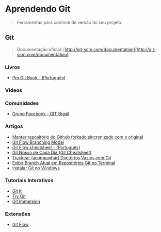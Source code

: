 # Aprendendo Git

> Ferramentas para controle de versão do seu projeto.

## Git

> Documentação oficial: [http://git-scm.com/documentation](http://git-scm.com/documentation)

### Livros
- [Pro Git Book - (Português)](http://git-scm.com/book/pt-br)

### Videos

### Comunidades
- [Grupo Facebook - GIT Brasil](https://www.facebook.com/groups/gitbrasil/)

### Artigos
- [Manter repositório do Github forkado sincronizado com o original](http://blog.da2k.com.br/2014/01/19/manter-repositorio-github-forkado-sincronizado-com-o-original/)
- [Git Flow Branching Model](http://nvie.com/posts/a-successful-git-branching-model/)
- [Git Flow cheatsheet - (Português)](http://danielkummer.github.io/git-flow-cheatsheet/index.pt_BR.html)
- [Git Nosso de Cada Dia (Git Cheatsheet)](http://blog.glaucocustodio.com/2013/03/06/git-nosso-de-cada-dia-git-cheatsheet/)
- [Trackear (acompanhar) Diretórios Vazios com Git](http://blog.glaucocustodio.com/2013/05/02/trackear-acompanhar-diretorios-vazios-com-git/)
- [Exibir Branch Atual em Repositórios Git no Terminal](http://blog.glaucocustodio.com/2013/03/15/exibir-branch-atual-em-repositorios-git-no-terminal/)
- [Instalar Git no Windows](http://blog.glaucocustodio.com/2012/07/27/instalar-git-no-windows/)

### Tutoriais Interativos
- [Git It](https://npmjs.org/package/git-it)
- [Try Git](http://try.github.io/levels/1/challenges/1)
- [Git Immersion](http://gitimmersion.com/)

### Extensões
- [Git Flow](https://github.com/nvie/gitflow)
